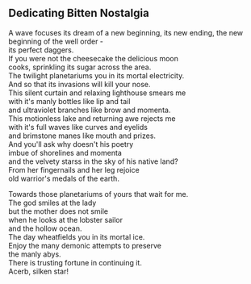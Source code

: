 Dedicating Bitten Nostalgia
---------------------------
A wave focuses its dream of a new beginning, its new ending, the new beginning of the well order -  
its perfect daggers.  
If you were not the cheesecake the delicious moon  
cooks, sprinkling its sugar across the area.  
The twilight planetariums you in its mortal electricity.  
And so that its invasions will kill your nose.  
This silent curtain and relaxing lighthouse smears me  
with it's manly bottles like lip and tail  
and ultraviolet branches like brow and momenta.  
This motionless lake and returning awe rejects me  
with it's full waves like curves and eyelids  
and brimstone manes like mouth and prizes.  
And you'll ask why doesn't his poetry  
imbue of shorelines and momenta  
and the velvety starss in the sky of his native land?  
From her fingernails and her leg rejoice  
old warrior's medals of the earth.  
  
Towards those planetariums of yours that wait for me.  
The god smiles at the lady  
but the mother does not smile  
when he looks at the lobster sailor  
and the hollow ocean.  
The day wheatfields you in its mortal ice.  
Enjoy the many demonic attempts to preserve  
the manly abys.  
There is trusting fortune in continuing it.  
Acerb, silken star!  
